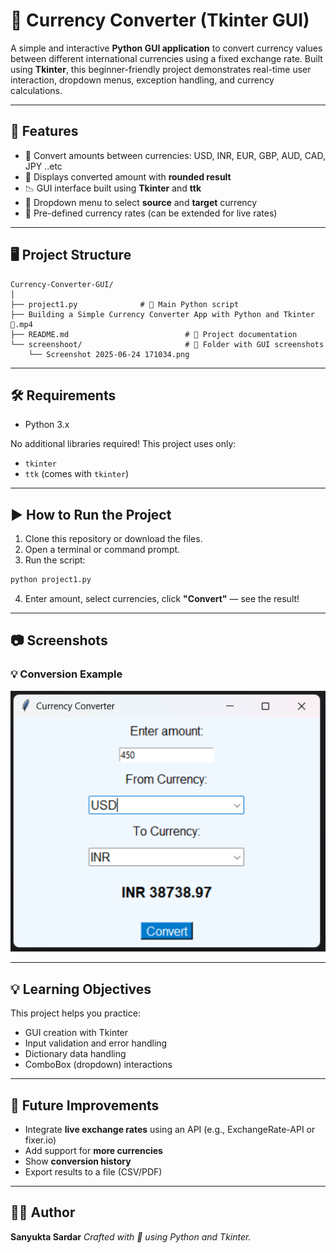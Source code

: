 # 💱 Currency Converter (Tkinter GUI)

A simple and interactive **Python GUI application** to convert currency values between different international currencies using a fixed exchange rate. Built using **Tkinter**, this beginner-friendly project demonstrates real-time user interaction, dropdown menus, exception handling, and currency calculations.

---

## 📌 Features

* 🎯 Convert amounts between currencies: USD, INR, EUR, GBP, AUD, CAD, JPY ..etc
* 🧮 Displays converted amount with **rounded result**
* 📉 GUI interface built using **Tkinter** and **ttk**
* 🔽 Dropdown menu to select **source** and **target** currency
* 🔁 Pre-defined currency rates (can be extended for live rates)

---

## 🖥️ Project Structure

```
Currency-Converter-GUI/
│
├── project1.py              # 🧠 Main Python script
├── Building a Simple Currency Converter App with Python and Tkinter 💱.mp4
├── README.md                          # 📘 Project documentation
└── screenshoot/                       # 📸 Folder with GUI screenshots
    └── Screenshot 2025-06-24 171034.png
```

---

## 🛠 Requirements

* Python 3.x

No additional libraries required! This project uses only:

* `tkinter`
* `ttk` (comes with `tkinter`)

---

## ▶️ How to Run the Project

1. Clone this repository or download the files.
2. Open a terminal or command prompt.
3. Run the script:

```bash
python project1.py
```

4. Enter amount, select currencies, click **"Convert"** — see the result!

---

## 📷 Screenshots

### 💡 Conversion Example

![Conversion Result](https://github.com/SanyuktaSardar/Python-Project/blob/main/project1/screenshoot/Screenshot%202025-06-24%20171034.png)

---

## 💡 Learning Objectives

This project helps you practice:

* GUI creation with Tkinter
* Input validation and error handling
* Dictionary data handling
* ComboBox (dropdown) interactions

---

## 🚀 Future Improvements

* Integrate **live exchange rates** using an API (e.g., ExchangeRate-API or fixer.io)
* Add support for **more currencies**
* Show **conversion history**
* Export results to a file (CSV/PDF)

---

## 🙋‍♀️ Author

**Sanyukta Sardar**
*Crafted with 💙 using Python and Tkinter.*

